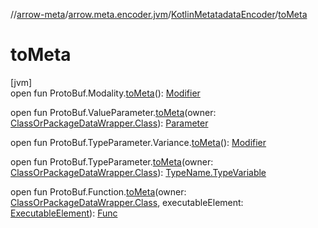 //[arrow-meta](../../../index.md)/[arrow.meta.encoder.jvm](../index.md)/[KotlinMetatadataEncoder](index.md)/[toMeta](to-meta.md)

# toMeta

[jvm]\
open fun ProtoBuf.Modality.[toMeta](to-meta.md)(): [Modifier](../../arrow.meta.ast/-modifier/index.md)

open fun ProtoBuf.ValueParameter.[toMeta](to-meta.md)(owner: [ClassOrPackageDataWrapper.Class](../../arrow.common.utils/-class-or-package-data-wrapper/-class/index.md)): [Parameter](../../arrow.meta.ast/-parameter/index.md)

open fun ProtoBuf.TypeParameter.Variance.[toMeta](to-meta.md)(): [Modifier](../../arrow.meta.ast/-modifier/index.md)

open fun ProtoBuf.TypeParameter.[toMeta](to-meta.md)(owner: [ClassOrPackageDataWrapper.Class](../../arrow.common.utils/-class-or-package-data-wrapper/-class/index.md)): [TypeName.TypeVariable](../../arrow.meta.ast/-type-name/-type-variable/index.md)

open fun ProtoBuf.Function.[toMeta](to-meta.md)(owner: [ClassOrPackageDataWrapper.Class](../../arrow.common.utils/-class-or-package-data-wrapper/-class/index.md), executableElement: [ExecutableElement](https://docs.oracle.com/javase/8/docs/api/javax/lang/model/element/ExecutableElement.html)): [Func](../../arrow.meta.ast/-func/index.md)
